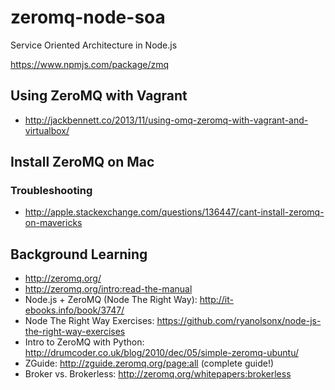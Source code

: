 zeromq-node-soa
===============

Service Oriented Architecture in Node.js


https://www.npmjs.com/package/zmq

## Using ZeroMQ with Vagrant

- http://jackbennett.co/2013/11/using-omq-zeromq-with-vagrant-and-virtualbox/


## Install ZeroMQ on Mac

### Troubleshooting

- http://apple.stackexchange.com/questions/136447/cant-install-zeromq-on-mavericks

## Background Learning

- http://zeromq.org/
- http://zeromq.org/intro:read-the-manual
- Node.js + ZeroMQ (Node The Right Way): http://it-ebooks.info/book/3747/
- Node The Right Way Exercises: https://github.com/ryanolsonx/node-js-the-right-way-exercises
- Intro to ZeroMQ with Python: http://drumcoder.co.uk/blog/2010/dec/05/simple-zeromq-ubuntu/
- ZGuide: http://zguide.zeromq.org/page:all (complete guide!)
- Broker vs. Brokerless: http://zeromq.org/whitepapers:brokerless
